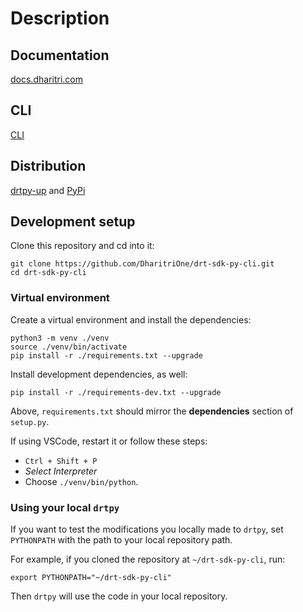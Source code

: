 # Description

## Documentation

[docs.dharitri.com](https://docs.dharitri.com/sdk-and-tools/sdk-py/)

## CLI

[CLI](CLI.md)

## Distribution

[drtpy-up](https://docs.dharitri.com/sdk-and-tools/sdk-py/installing-drtpy/) and [PyPi](https://pypi.org/project/drt-sdk-cli/#history)

## Development setup

Clone this repository and cd into it:

```
git clone https://github.com/DharitriOne/drt-sdk-py-cli.git
cd drt-sdk-py-cli
```

### Virtual environment

Create a virtual environment and install the dependencies:

```
python3 -m venv ./venv
source ./venv/bin/activate
pip install -r ./requirements.txt --upgrade
```

Install development dependencies, as well:

```
pip install -r ./requirements-dev.txt --upgrade
```

Above, `requirements.txt` should mirror the **dependencies** section of `setup.py`.

If using VSCode, restart it or follow these steps:

- `Ctrl + Shift + P`
- _Select Interpreter_
- Choose `./venv/bin/python`.

### Using your local `drtpy`

If you want to test the modifications you locally made to `drtpy`, set `PYTHONPATH` with the path to your local repository path.

For example, if you cloned the repository at `~/drt-sdk-py-cli`, run:

```
export PYTHONPATH="~/drt-sdk-py-cli"
```

Then `drtpy` will use the code in your local repository.
